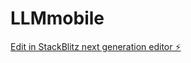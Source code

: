# LLMmobile

[Edit in StackBlitz next generation editor ⚡️](https://stackblitz.com/~/github.com/DaFum/LLMmobile)